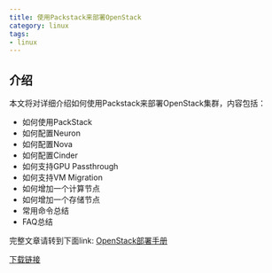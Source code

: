 ```yaml
---
title: 使用Packstack来部署OpenStack
category: linux
tags:
- linux
---
```


## 介绍

本文将对详细介绍如何使用Packstack来部署OpenStack集群，内容包括：
-  如何使用PackStack
-  如何配置Neuron
-  如何配置Nova
-  如何配置Cinder
-  如何支持GPU Passthrough
-  如何支持VM Migration
-  如何增加一个计算节点
-  如何增加一个存储节点
-  常用命令总结
-  FAQ总结

<!--more-->

完整文章请转到下面link:
[OpenStack部署手册](https://github.com/kulong0105/packstack-config/blob/master/doc/OpenStack%E9%83%A8%E7%BD%B2%E6%89%8B%E5%86%8C.pdf)

[下载链接](https://github.com/kulong0105/packstack-config/raw/master/doc/OpenStack%E9%83%A8%E7%BD%B2%E6%89%8B%E5%86%8C.pdf)

